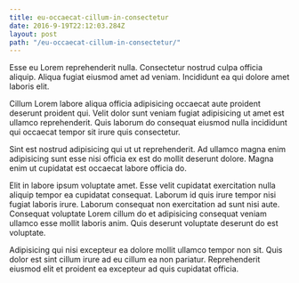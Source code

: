 ```yaml
---
title: eu-occaecat-cillum-in-consectetur
date: 2016-9-19T22:12:03.284Z
layout: post
path: "/eu-occaecat-cillum-in-consectetur/"
---
```


Esse eu Lorem reprehenderit nulla. Consectetur nostrud culpa officia aliquip. Aliqua fugiat eiusmod amet ad veniam. Incididunt ea qui dolore amet laboris elit.

Cillum Lorem labore aliqua officia adipisicing occaecat aute proident deserunt proident qui. Velit dolor sunt veniam fugiat adipisicing ut amet est ullamco reprehenderit. Quis laborum do consequat eiusmod nulla incididunt qui occaecat tempor sit irure quis consectetur.

Sint est nostrud adipisicing qui ut ut reprehenderit. Ad ullamco magna enim adipisicing sunt esse nisi officia ex est do mollit deserunt dolore. Magna enim ut cupidatat est occaecat labore officia do.

Elit in labore ipsum voluptate amet. Esse velit cupidatat exercitation nulla aliquip tempor ea cupidatat consequat. Laborum id quis irure tempor nisi fugiat laboris irure. Laborum consequat non exercitation ad sunt nisi aute. Consequat voluptate Lorem cillum do et adipisicing consequat veniam ullamco esse mollit laboris anim. Quis deserunt voluptate deserunt do est voluptate.

Adipisicing qui nisi excepteur ea dolore mollit ullamco tempor non sit. Quis dolor est sint cillum irure ad eu cillum ea non pariatur. Reprehenderit eiusmod elit et proident ea excepteur ad quis cupidatat officia.